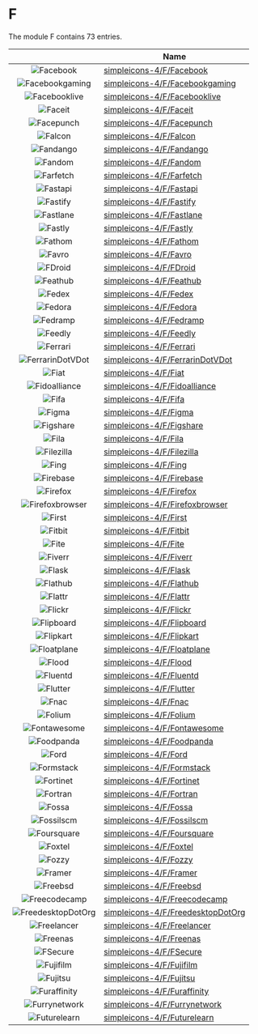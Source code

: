 # F

The module F contains 73 entries.



| |Name|
|:---:|---|
|![Facebook](../simpleicons-4/F/Facebook.element.png)|[simpleicons-4/F/Facebook](../simpleicons-4/F/Facebook.md)
|![Facebookgaming](../simpleicons-4/F/Facebookgaming.element.png)|[simpleicons-4/F/Facebookgaming](../simpleicons-4/F/Facebookgaming.md)
|![Facebooklive](../simpleicons-4/F/Facebooklive.element.png)|[simpleicons-4/F/Facebooklive](../simpleicons-4/F/Facebooklive.md)
|![Faceit](../simpleicons-4/F/Faceit.element.png)|[simpleicons-4/F/Faceit](../simpleicons-4/F/Faceit.md)
|![Facepunch](../simpleicons-4/F/Facepunch.element.png)|[simpleicons-4/F/Facepunch](../simpleicons-4/F/Facepunch.md)
|![Falcon](../simpleicons-4/F/Falcon.element.png)|[simpleicons-4/F/Falcon](../simpleicons-4/F/Falcon.md)
|![Fandango](../simpleicons-4/F/Fandango.element.png)|[simpleicons-4/F/Fandango](../simpleicons-4/F/Fandango.md)
|![Fandom](../simpleicons-4/F/Fandom.element.png)|[simpleicons-4/F/Fandom](../simpleicons-4/F/Fandom.md)
|![Farfetch](../simpleicons-4/F/Farfetch.element.png)|[simpleicons-4/F/Farfetch](../simpleicons-4/F/Farfetch.md)
|![Fastapi](../simpleicons-4/F/Fastapi.element.png)|[simpleicons-4/F/Fastapi](../simpleicons-4/F/Fastapi.md)
|![Fastify](../simpleicons-4/F/Fastify.element.png)|[simpleicons-4/F/Fastify](../simpleicons-4/F/Fastify.md)
|![Fastlane](../simpleicons-4/F/Fastlane.element.png)|[simpleicons-4/F/Fastlane](../simpleicons-4/F/Fastlane.md)
|![Fastly](../simpleicons-4/F/Fastly.element.png)|[simpleicons-4/F/Fastly](../simpleicons-4/F/Fastly.md)
|![Fathom](../simpleicons-4/F/Fathom.element.png)|[simpleicons-4/F/Fathom](../simpleicons-4/F/Fathom.md)
|![Favro](../simpleicons-4/F/Favro.element.png)|[simpleicons-4/F/Favro](../simpleicons-4/F/Favro.md)
|![FDroid](../simpleicons-4/F/FDroid.element.png)|[simpleicons-4/F/FDroid](../simpleicons-4/F/FDroid.md)
|![Feathub](../simpleicons-4/F/Feathub.element.png)|[simpleicons-4/F/Feathub](../simpleicons-4/F/Feathub.md)
|![Fedex](../simpleicons-4/F/Fedex.element.png)|[simpleicons-4/F/Fedex](../simpleicons-4/F/Fedex.md)
|![Fedora](../simpleicons-4/F/Fedora.element.png)|[simpleicons-4/F/Fedora](../simpleicons-4/F/Fedora.md)
|![Fedramp](../simpleicons-4/F/Fedramp.element.png)|[simpleicons-4/F/Fedramp](../simpleicons-4/F/Fedramp.md)
|![Feedly](../simpleicons-4/F/Feedly.element.png)|[simpleicons-4/F/Feedly](../simpleicons-4/F/Feedly.md)
|![Ferrari](../simpleicons-4/F/Ferrari.element.png)|[simpleicons-4/F/Ferrari](../simpleicons-4/F/Ferrari.md)
|![FerrarinDotVDot](../simpleicons-4/F/FerrarinDotVDot.element.png)|[simpleicons-4/F/FerrarinDotVDot](../simpleicons-4/F/FerrarinDotVDot.md)
|![Fiat](../simpleicons-4/F/Fiat.element.png)|[simpleicons-4/F/Fiat](../simpleicons-4/F/Fiat.md)
|![Fidoalliance](../simpleicons-4/F/Fidoalliance.element.png)|[simpleicons-4/F/Fidoalliance](../simpleicons-4/F/Fidoalliance.md)
|![Fifa](../simpleicons-4/F/Fifa.element.png)|[simpleicons-4/F/Fifa](../simpleicons-4/F/Fifa.md)
|![Figma](../simpleicons-4/F/Figma.element.png)|[simpleicons-4/F/Figma](../simpleicons-4/F/Figma.md)
|![Figshare](../simpleicons-4/F/Figshare.element.png)|[simpleicons-4/F/Figshare](../simpleicons-4/F/Figshare.md)
|![Fila](../simpleicons-4/F/Fila.element.png)|[simpleicons-4/F/Fila](../simpleicons-4/F/Fila.md)
|![Filezilla](../simpleicons-4/F/Filezilla.element.png)|[simpleicons-4/F/Filezilla](../simpleicons-4/F/Filezilla.md)
|![Fing](../simpleicons-4/F/Fing.element.png)|[simpleicons-4/F/Fing](../simpleicons-4/F/Fing.md)
|![Firebase](../simpleicons-4/F/Firebase.element.png)|[simpleicons-4/F/Firebase](../simpleicons-4/F/Firebase.md)
|![Firefox](../simpleicons-4/F/Firefox.element.png)|[simpleicons-4/F/Firefox](../simpleicons-4/F/Firefox.md)
|![Firefoxbrowser](../simpleicons-4/F/Firefoxbrowser.element.png)|[simpleicons-4/F/Firefoxbrowser](../simpleicons-4/F/Firefoxbrowser.md)
|![First](../simpleicons-4/F/First.element.png)|[simpleicons-4/F/First](../simpleicons-4/F/First.md)
|![Fitbit](../simpleicons-4/F/Fitbit.element.png)|[simpleicons-4/F/Fitbit](../simpleicons-4/F/Fitbit.md)
|![Fite](../simpleicons-4/F/Fite.element.png)|[simpleicons-4/F/Fite](../simpleicons-4/F/Fite.md)
|![Fiverr](../simpleicons-4/F/Fiverr.element.png)|[simpleicons-4/F/Fiverr](../simpleicons-4/F/Fiverr.md)
|![Flask](../simpleicons-4/F/Flask.element.png)|[simpleicons-4/F/Flask](../simpleicons-4/F/Flask.md)
|![Flathub](../simpleicons-4/F/Flathub.element.png)|[simpleicons-4/F/Flathub](../simpleicons-4/F/Flathub.md)
|![Flattr](../simpleicons-4/F/Flattr.element.png)|[simpleicons-4/F/Flattr](../simpleicons-4/F/Flattr.md)
|![Flickr](../simpleicons-4/F/Flickr.element.png)|[simpleicons-4/F/Flickr](../simpleicons-4/F/Flickr.md)
|![Flipboard](../simpleicons-4/F/Flipboard.element.png)|[simpleicons-4/F/Flipboard](../simpleicons-4/F/Flipboard.md)
|![Flipkart](../simpleicons-4/F/Flipkart.element.png)|[simpleicons-4/F/Flipkart](../simpleicons-4/F/Flipkart.md)
|![Floatplane](../simpleicons-4/F/Floatplane.element.png)|[simpleicons-4/F/Floatplane](../simpleicons-4/F/Floatplane.md)
|![Flood](../simpleicons-4/F/Flood.element.png)|[simpleicons-4/F/Flood](../simpleicons-4/F/Flood.md)
|![Fluentd](../simpleicons-4/F/Fluentd.element.png)|[simpleicons-4/F/Fluentd](../simpleicons-4/F/Fluentd.md)
|![Flutter](../simpleicons-4/F/Flutter.element.png)|[simpleicons-4/F/Flutter](../simpleicons-4/F/Flutter.md)
|![Fnac](../simpleicons-4/F/Fnac.element.png)|[simpleicons-4/F/Fnac](../simpleicons-4/F/Fnac.md)
|![Folium](../simpleicons-4/F/Folium.element.png)|[simpleicons-4/F/Folium](../simpleicons-4/F/Folium.md)
|![Fontawesome](../simpleicons-4/F/Fontawesome.element.png)|[simpleicons-4/F/Fontawesome](../simpleicons-4/F/Fontawesome.md)
|![Foodpanda](../simpleicons-4/F/Foodpanda.element.png)|[simpleicons-4/F/Foodpanda](../simpleicons-4/F/Foodpanda.md)
|![Ford](../simpleicons-4/F/Ford.element.png)|[simpleicons-4/F/Ford](../simpleicons-4/F/Ford.md)
|![Formstack](../simpleicons-4/F/Formstack.element.png)|[simpleicons-4/F/Formstack](../simpleicons-4/F/Formstack.md)
|![Fortinet](../simpleicons-4/F/Fortinet.element.png)|[simpleicons-4/F/Fortinet](../simpleicons-4/F/Fortinet.md)
|![Fortran](../simpleicons-4/F/Fortran.element.png)|[simpleicons-4/F/Fortran](../simpleicons-4/F/Fortran.md)
|![Fossa](../simpleicons-4/F/Fossa.element.png)|[simpleicons-4/F/Fossa](../simpleicons-4/F/Fossa.md)
|![Fossilscm](../simpleicons-4/F/Fossilscm.element.png)|[simpleicons-4/F/Fossilscm](../simpleicons-4/F/Fossilscm.md)
|![Foursquare](../simpleicons-4/F/Foursquare.element.png)|[simpleicons-4/F/Foursquare](../simpleicons-4/F/Foursquare.md)
|![Foxtel](../simpleicons-4/F/Foxtel.element.png)|[simpleicons-4/F/Foxtel](../simpleicons-4/F/Foxtel.md)
|![Fozzy](../simpleicons-4/F/Fozzy.element.png)|[simpleicons-4/F/Fozzy](../simpleicons-4/F/Fozzy.md)
|![Framer](../simpleicons-4/F/Framer.element.png)|[simpleicons-4/F/Framer](../simpleicons-4/F/Framer.md)
|![Freebsd](../simpleicons-4/F/Freebsd.element.png)|[simpleicons-4/F/Freebsd](../simpleicons-4/F/Freebsd.md)
|![Freecodecamp](../simpleicons-4/F/Freecodecamp.element.png)|[simpleicons-4/F/Freecodecamp](../simpleicons-4/F/Freecodecamp.md)
|![FreedesktopDotOrg](../simpleicons-4/F/FreedesktopDotOrg.element.png)|[simpleicons-4/F/FreedesktopDotOrg](../simpleicons-4/F/FreedesktopDotOrg.md)
|![Freelancer](../simpleicons-4/F/Freelancer.element.png)|[simpleicons-4/F/Freelancer](../simpleicons-4/F/Freelancer.md)
|![Freenas](../simpleicons-4/F/Freenas.element.png)|[simpleicons-4/F/Freenas](../simpleicons-4/F/Freenas.md)
|![FSecure](../simpleicons-4/F/FSecure.element.png)|[simpleicons-4/F/FSecure](../simpleicons-4/F/FSecure.md)
|![Fujifilm](../simpleicons-4/F/Fujifilm.element.png)|[simpleicons-4/F/Fujifilm](../simpleicons-4/F/Fujifilm.md)
|![Fujitsu](../simpleicons-4/F/Fujitsu.element.png)|[simpleicons-4/F/Fujitsu](../simpleicons-4/F/Fujitsu.md)
|![Furaffinity](../simpleicons-4/F/Furaffinity.element.png)|[simpleicons-4/F/Furaffinity](../simpleicons-4/F/Furaffinity.md)
|![Furrynetwork](../simpleicons-4/F/Furrynetwork.element.png)|[simpleicons-4/F/Furrynetwork](../simpleicons-4/F/Furrynetwork.md)
|![Futurelearn](../simpleicons-4/F/Futurelearn.element.png)|[simpleicons-4/F/Futurelearn](../simpleicons-4/F/Futurelearn.md)

